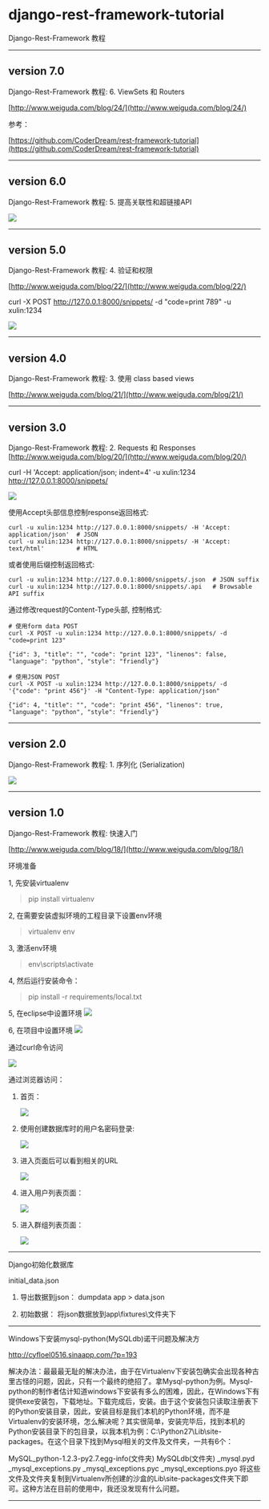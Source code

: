 # django-rest-framework-tutorial
Django-Rest-Framework 教程



----------
## version 7.0 ##

Django-Rest-Framework 教程: 6. ViewSets 和 Routers

[http://www.weiguda.com/blog/24/](http://www.weiguda.com/blog/24/)


参考：

[https://github.com/CoderDream/rest-framework-tutorial](https://github.com/CoderDream/rest-framework-tutorial)




----------
## version 6.0 ##

Django-Rest-Framework 教程: 5. 提高关联性和超链接API


![](https://raw.githubusercontent.com/CoderDream/django-rest-framework-tutorial/master/docs/snapshot/v6.0/v060001.png)



----------
## version 5.0 ##
Django-Rest-Framework 教程: 4. 验证和权限

[http://www.weiguda.com/blog/22/](http://www.weiguda.com/blog/22/)

curl -X POST http://127.0.0.1:8000/snippets/ -d "code=print 789" -u xulin:1234

![](https://raw.githubusercontent.com/CoderDream/django-rest-framework-tutorial/master/docs/snapshot/v5.0/v050001.png)

----------
## version 4.0 ##
Django-Rest-Framework 教程: 3. 使用 class based views

[http://www.weiguda.com/blog/21/](http://www.weiguda.com/blog/21/)



----------
## version 3.0 ##
Django-Rest-Framework 教程: 2. Requests 和 Responses
[http://www.weiguda.com/blog/20/](http://www.weiguda.com/blog/20/)


curl -H 'Accept: application/json; indent=4' -u xulin:1234 http://127.0.0.1:8000/snippets/


![](https://raw.githubusercontent.com/CoderDream/django-rest-framework-tutorial/master/docs/snapshot/v3.0/v030001.png)


使用Accept头部信息控制response返回格式:

    curl -u xulin:1234 http://127.0.0.1:8000/snippets/ -H 'Accept: application/json'  # JSON
    curl -u xulin:1234 http://127.0.0.1:8000/snippets/ -H 'Accept: text/html'         # HTML
或者使用后缀控制返回格式:

    curl -u xulin:1234 http://127.0.0.1:8000/snippets/.json  # JSON suffix
    curl -u xulin:1234 http://127.0.0.1:8000/snippets/.api   # Browsable API suffix
通过修改request的Content-Type头部, 控制格式:

    # 使用form data POST
    curl -X POST -u xulin:1234 http://127.0.0.1:8000/snippets/ -d "code=print 123"

    {"id": 3, "title": "", "code": "print 123", "linenos": false, "language": "python", "style": "friendly"}

    # 使用JSON POST
    curl -X POST -u xulin:1234 http://127.0.0.1:8000/snippets/ -d '{"code": "print 456"}' -H "Content-Type: application/json"

    {"id": 4, "title": "", "code": "print 456", "linenos": true, "language": "python", "style": "friendly"}



----------
## version 2.0 ##

Django-Rest-Framework 教程: 1. 序列化 (Serialization)




![](https://raw.githubusercontent.com/CoderDream/django-rest-framework-tutorial/master/docs/snapshot/v2.0/v020001.jpg)


----------
## version 1.0 ##

Django-Rest-Framework 教程: 快速入门

[http://www.weiguda.com/blog/18/](http://www.weiguda.com/blog/18/)

环境准备

1, 先安装virtualenv
	
> pip install virtualenv

2, 在需要安装虚拟环境的工程目录下设置env环境
> virtualenv env

3, 激活env环境
> env\scripts\activate

4, 然后运行安装命令：

> pip install -r requirements/local.txt

5, 在eclipse中设置环境
	![](https://raw.githubusercontent.com/CoderDream/django-rest-framework-tutorial/master/docs/snapshot/v1.0/v010007.png)


6, 在项目中设置环境
	![](https://raw.githubusercontent.com/CoderDream/django-rest-framework-tutorial/master/docs/snapshot/v1.0/v010008.png)



通过curl命令访问

![](https://raw.githubusercontent.com/CoderDream/django-rest-framework-tutorial/master/docs/snapshot/v1.0/v010001.jpg)



通过浏览器访问：

1. 首页：

	![](https://raw.githubusercontent.com/CoderDream/django-rest-framework-tutorial/master/docs/snapshot/v1.0/v010002.jpg)

2. 使用创建数据库时的用户名密码登录:

	![](https://raw.githubusercontent.com/CoderDream/django-rest-framework-tutorial/master/docs/snapshot/v1.0/v010003.jpg)

3. 进入页面后可以看到相关的URL

	![](https://raw.githubusercontent.com/CoderDream/django-rest-framework-tutorial/master/docs/snapshot/v1.0/v010004.jpg)

4. 进入用户列表页面：

	![](https://raw.githubusercontent.com/CoderDream/django-rest-framework-tutorial/master/docs/snapshot/v1.0/v010005.jpg)

5. 进入群组列表页面：

	![](https://raw.githubusercontent.com/CoderDream/django-rest-framework-tutorial/master/docs/snapshot/v1.0/v010006.jpg)


----------
Django初始化数据库


initial_data.json

1. 导出数据到json：
	dumpdata app > data.json

2. 初始数据：
	将json数据放到app\fixtures\文件夹下

----------

Windows下安装mysql-python(MySQLdb)诺干问题及解决方

http://cyfloel0516.sinaapp.com/?p=193

解决办法：最最最无耻的解决办法，由于在Virtualenv下安装包确实会出现各种古里古怪的问题，因此，只有一个最终的绝招了。拿Mysql-python为例。Mysql-python的制作者估计知道windows下安装有多么的困难，因此，在Windows下有提供exe安装包，下载地址。下载完成后，安装。由于这个安装包只读取注册表下的Python安装目录，因此，安装目标是我们本机的Python环境，而不是Virtualenv的安装环境，怎么解决呢？其实很简单，安装完毕后，找到本机的Python安装目录下的包目录，以我本机为例：C:\Python27\Lib\site-packages。在这个目录下找到Mysql相关的文件及文件夹，一共有6个：

MySQL_python-1.2.3-py2.7.egg-info(文件夹)
MySQLdb(文件夹)
_mysql.pyd
_mysql_exceptions.py
_mysql_exceptions.pyc
_mysql_exceptions.pyo
将这些文件及文件夹复制到Virtualenv所创建的沙盒的Lib\site-packages文件夹下即可。这种方法在目前的使用中，我还没发现有什么问题。




----------



